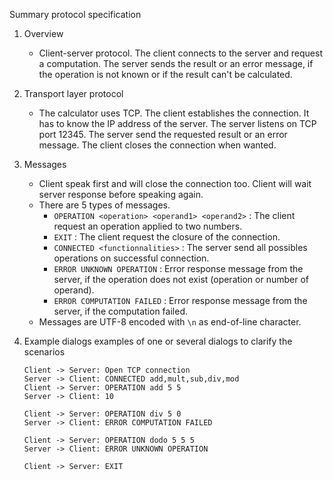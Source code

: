 Summary protocol specification

1. Overview

   - Client-server protocol. The client connects to the server and request a computation. The server sends the result or an error message, if the operation is not known or if the result can't be calculated.

2. Transport layer protocol

   - The calculator uses TCP. The client establishes the connection. It has to know the IP address of the server. The server listens on TCP port 12345. The server send the requested result or an error message. The client closes the connection when wanted.

3. Messages
   - Client speak first and will close the connection too. Client will wait server response before speaking again.
   - There are 5 types of messages.
     - `OPERATION <operation> <operand1> <operand2>` : The client request an operation applied to two numbers.
     - `EXIT` : The client request the closure of the connection. 
     - `CONNECTED <functionnalities>` : The server send all possibles operations on successful connection.
     - `ERROR UNKNOWN OPERATION` : Error response message from the server, if the operation does not exist (operation or number of operand).
     - `ERROR COMPUTATION FAILED` :  Error response message from the server, if the computation failed.
   - Messages are UTF-8 encoded with `\n` as end-of-line character.

4. Example dialogs examples of one or several  dialogs to clarify the scenarios

   ```sequence
   Client -> Server: Open TCP connection
   Server -> Client: CONNECTED add,mult,sub,div,mod
   Client -> Server: OPERATION add 5 5
   Server -> Client: 10
   
   Client -> Server: OPERATION div 5 0
   Server -> Client: ERROR COMPUTATION FAILED
   
   Client -> Server: OPERATION dodo 5 5 5
   Server -> Client: ERROR UNKNOWN OPERATION
   
   Client -> Server: EXIT
   ```

